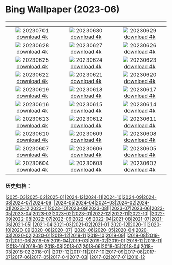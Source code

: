 # Bing Wallpaper (2023-06)
**************
| | | |
| :----: | :----: | :----: |
| ![](https://www.bing.com/th?id=OHR.ClamBears_EN-CA1275958061_1920x1080.jpg) 20230701 [download 4k](https://www.bing.com/th?id=OHR.ClamBears_EN-CA1275958061_UHD.jpg) | ![](https://www.bing.com/th?id=OHR.BanyakIslands_EN-CA9071693780_1920x1080.jpg) 20230630 [download 4k](https://www.bing.com/th?id=OHR.BanyakIslands_EN-CA9071693780_UHD.jpg) | ![](https://www.bing.com/th?id=OHR.PrideIceland_EN-CA3805551224_1920x1080.jpg) 20230629 [download 4k](https://www.bing.com/th?id=OHR.PrideIceland_EN-CA3805551224_UHD.jpg) |
| ![](https://www.bing.com/th?id=OHR.SedonaSunset_EN-CA8514626005_1920x1080.jpg) 20230628 [download 4k](https://www.bing.com/th?id=OHR.SedonaSunset_EN-CA8514626005_UHD.jpg) | ![](https://www.bing.com/th?id=OHR.VillandryGarden_EN-CA8263802349_1920x1080.jpg) 20230627 [download 4k](https://www.bing.com/th?id=OHR.VillandryGarden_EN-CA8263802349_UHD.jpg) | ![](https://www.bing.com/th?id=OHR.PetraTreasury_EN-CA7803923526_1920x1080.jpg) 20230626 [download 4k](https://www.bing.com/th?id=OHR.PetraTreasury_EN-CA7803923526_UHD.jpg) |
| ![](https://www.bing.com/th?id=OHR.NhaTrang_EN-CA7533829372_1920x1080.jpg) 20230625 [download 4k](https://www.bing.com/th?id=OHR.NhaTrang_EN-CA7533829372_UHD.jpg) | ![](https://www.bing.com/th?id=OHR.PollinatorMonarch_EN-CA7193527591_1920x1080.jpg) 20230624 [download 4k](https://www.bing.com/th?id=OHR.PollinatorMonarch_EN-CA7193527591_UHD.jpg) | ![](https://www.bing.com/th?id=OHR.PeruAmazon_EN-CA6924554340_1920x1080.jpg) 20230623 [download 4k](https://www.bing.com/th?id=OHR.PeruAmazon_EN-CA6924554340_UHD.jpg) |
| ![](https://www.bing.com/th?id=OHR.NationalIndigenousPeoplesDay_EN-CA7883814929_1920x1080.jpg) 20230622 [download 4k](https://www.bing.com/th?id=OHR.NationalIndigenousPeoplesDay_EN-CA7883814929_UHD.jpg) | ![](https://www.bing.com/th?id=OHR.EagleTree_EN-CA0054337816_1920x1080.jpg) 20230621 [download 4k](https://www.bing.com/th?id=OHR.EagleTree_EN-CA0054337816_UHD.jpg) | ![](https://www.bing.com/th?id=OHR.StonehengeSalisbury_EN-CA5914565935_1920x1080.jpg) 20230620 [download 4k](https://www.bing.com/th?id=OHR.StonehengeSalisbury_EN-CA5914565935_UHD.jpg) |
| ![](https://www.bing.com/th?id=OHR.TernFather_EN-CA5311897317_1920x1080.jpg) 20230619 [download 4k](https://www.bing.com/th?id=OHR.TernFather_EN-CA5311897317_UHD.jpg) | ![](https://www.bing.com/th?id=OHR.SurfSanDiego_EN-CA4997831640_1920x1080.jpg) 20230618 [download 4k](https://www.bing.com/th?id=OHR.SurfSanDiego_EN-CA4997831640_UHD.jpg) | ![](https://www.bing.com/th?id=OHR.HawksbillTurtle_EN-CA4618217864_1920x1080.jpg) 20230617 [download 4k](https://www.bing.com/th?id=OHR.HawksbillTurtle_EN-CA4618217864_UHD.jpg) |
| ![](https://www.bing.com/th?id=OHR.SmokyFireflies_EN-CA2162258786_1920x1080.jpg) 20230616 [download 4k](https://www.bing.com/th?id=OHR.SmokyFireflies_EN-CA2162258786_UHD.jpg) | ![](https://www.bing.com/th?id=OHR.WaterfallsSunwaptaValley_EN-CA1919679113_1920x1080.jpg) 20230615 [download 4k](https://www.bing.com/th?id=OHR.WaterfallsSunwaptaValley_EN-CA1919679113_UHD.jpg) | ![](https://www.bing.com/th?id=OHR.OkefenokeeSwamp_EN-CA1632348115_1920x1080.jpg) 20230614 [download 4k](https://www.bing.com/th?id=OHR.OkefenokeeSwamp_EN-CA1632348115_UHD.jpg) |
| ![](https://www.bing.com/th?id=OHR.BigBendAnniv_EN-CA1399468054_1920x1080.jpg) 20230613 [download 4k](https://www.bing.com/th?id=OHR.BigBendAnniv_EN-CA1399468054_UHD.jpg) | ![](https://www.bing.com/th?id=OHR.GoliathHeron_EN-CA1899093038_1920x1080.jpg) 20230612 [download 4k](https://www.bing.com/th?id=OHR.GoliathHeron_EN-CA1899093038_UHD.jpg) | ![](https://www.bing.com/th?id=OHR.PortugalDay_EN-CA0752495208_1920x1080.jpg) 20230611 [download 4k](https://www.bing.com/th?id=OHR.PortugalDay_EN-CA0752495208_UHD.jpg) |
| ![](https://www.bing.com/th?id=OHR.BalloonsTurkey_EN-CA0417570545_1920x1080.jpg) 20230610 [download 4k](https://www.bing.com/th?id=OHR.BalloonsTurkey_EN-CA0417570545_UHD.jpg) | ![](https://www.bing.com/th?id=OHR.PlayfulHumpback_EN-CA0120206619_1920x1080.jpg) 20230609 [download 4k](https://www.bing.com/th?id=OHR.PlayfulHumpback_EN-CA0120206619_UHD.jpg) | ![](https://www.bing.com/th?id=OHR.ChacoCulture_EN-CA9483923696_1920x1080.jpg) 20230608 [download 4k](https://www.bing.com/th?id=OHR.ChacoCulture_EN-CA9483923696_UHD.jpg) |
| ![](https://www.bing.com/th?id=OHR.CliffsEtretat_EN-CA2782416067_1920x1080.jpg) 20230607 [download 4k](https://www.bing.com/th?id=OHR.CliffsEtretat_EN-CA2782416067_UHD.jpg) | ![](https://www.bing.com/th?id=OHR.PlasticParrotfish_EN-CA8618162812_1920x1080.jpg) 20230606 [download 4k](https://www.bing.com/th?id=OHR.PlasticParrotfish_EN-CA8618162812_UHD.jpg) | ![](https://www.bing.com/th?id=OHR.MauiBeach_EN-CA7509098189_1920x1080.jpg) 20230605 [download 4k](https://www.bing.com/th?id=OHR.MauiBeach_EN-CA7509098189_UHD.jpg) |
| ![](https://www.bing.com/th?id=OHR.SouthKaibabTrail_EN-CA7297511708_1920x1080.jpg) 20230604 [download 4k](https://www.bing.com/th?id=OHR.SouthKaibabTrail_EN-CA7297511708_UHD.jpg) | ![](https://www.bing.com/th?id=OHR.GemsbokNamibia_EN-CA6914215947_1920x1080.jpg) 20230603 [download 4k](https://www.bing.com/th?id=OHR.GemsbokNamibia_EN-CA6914215947_UHD.jpg) | ![](https://www.bing.com/th?id=OHR.ReefAwareness_EN-CA3331121742_1920x1080.jpg) 20230602 [download 4k](https://www.bing.com/th?id=OHR.ReefAwareness_EN-CA3331121742_UHD.jpg) |

### 历史归档：

|[2025-03](2025-03/2025-03.md)|[2025-02](2025-02/2025-02.md)|[2025-01](2025-01/2025-01.md)|[2024-12](2024-12/2024-12.md)|[2024-11](2024-11/2024-11.md)|[2024-10](2024-10/2024-10.md)|[2024-09](2024-09/2024-09.md)|[2024-08](2024-08/2024-08.md)|[2024-07](2024-07/2024-07.md)|[2024-06](2024-06/2024-06.md)|
|[2024-05](2024-05/2024-05.md)|[2024-04](2024-04/2024-04.md)|[2024-03](2024-03/2024-03.md)|[2024-02](2024-02/2024-02.md)|[2024-01](2024-01/2024-01.md)|[2023-12](2023-12/2023-12.md)|[2023-11](2023-11/2023-11.md)|[2023-10](2023-10/2023-10.md)|[2023-09](2023-09/2023-09.md)|[2023-08](2023-08/2023-08.md)|
|[2023-07](2023-07/2023-07.md)|[2023-06](2023-06/2023-06.md)|[2023-05](2023-05/2023-05.md)|[2023-04](2023-04/2023-04.md)|[2023-03](2023-03/2023-03.md)|[2023-02](2023-02/2023-02.md)|[2023-01](2023-01/2023-01.md)|[2022-12](2022-12/2022-12.md)|[2022-11](2022-11/2022-11.md)|[2022-10](2022-10/2022-10.md)|
|[2022-09](2022-09/2022-09.md)|[2022-08](2022-08/2022-08.md)|[2022-07](2022-07/2022-07.md)|[2022-06](2022-06/2022-06.md)|[2022-05](2022-05/2022-05.md)|[2022-04](2022-04/2022-04.md)|[2021-08](2021-08/2021-08.md)|[2021-07](2021-07/2021-07.md)|[2021-06](2021-06/2021-06.md)|[2021-05](2021-05/2021-05.md)|
|[2021-04](2021-04/2021-04.md)|[2021-03](2021-03/2021-03.md)|[2021-02](2021-02/2021-02.md)|[2021-01](2021-01/2021-01.md)|[2020-12](2020-12/2020-12.md)|[2020-11](2020-11/2020-11.md)|[2020-10](2020-10/2020-10.md)|[2020-09](2020-09/2020-09.md)|[2020-08](2020-08/2020-08.md)|[2020-07](2020-07/2020-07.md)|
|[2020-06](2020-06/2020-06.md)|[2020-05](2020-05/2020-05.md)|[2020-04](2020-04/2020-04.md)|[2020-03](2020-03/2020-03.md)|[2020-02](2020-02/2020-02.md)|[2020-01](2020-01/2020-01.md)|[2019-12](2019-12/2019-12.md)|[2019-11](2019-11/2019-11.md)|[2019-10](2019-10/2019-10.md)|[2019-09](2019-09/2019-09.md)|
|[2019-08](2019-08/2019-08.md)|[2019-07](2019-07/2019-07.md)|[2019-06](2019-06/2019-06.md)|[2019-05](2019-05/2019-05.md)|[2019-04](2019-04/2019-04.md)|[2019-03](2019-03/2019-03.md)|[2019-02](2019-02/2019-02.md)|[2019-01](2019-01/2019-01.md)|[2018-12](2018-12/2018-12.md)|[2018-11](2018-11/2018-11.md)|
|[2018-10](2018-10/2018-10.md)|[2018-09](2018-09/2018-09.md)|[2018-08](2018-08/2018-08.md)|[2018-07](2018-07/2018-07.md)|[2018-06](2018-06/2018-06.md)|[2018-05](2018-05/2018-05.md)|[2018-04](2018-04/2018-04.md)|[2018-03](2018-03/2018-03.md)|[2018-02](2018-02/2018-02.md)|[2018-01](2018-01/2018-01.md)|
|[2017-12](2017-12/2017-12.md)|[2017-11](2017-11/2017-11.md)|[2017-10](2017-10/2017-10.md)|[2017-09](2017-09/2017-09.md)|[2017-08](2017-08/2017-08.md)|[2017-07](2017-07/2017-07.md)|[2017-06](2017-06/2017-06.md)|[2017-05](2017-05/2017-05.md)|[2017-04](2017-04/2017-04.md)|[2017-03](2017-03/2017-03.md)|
|[2017-02](2017-02/2017-02.md)|[2017-01](2017-01/2017-01.md)|[2016-12](2016-12/2016-12.md)